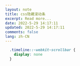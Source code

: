 ```yaml
---
layout: note
title: css隐藏滚动条
excerpt: Read more...
date: 2022-5-29 14:17:11
updated: 2022-5-29 14:17:11
comments: false
lang: zh-CN
---
```


```css
  .timeline::-webkit-scrollbar {
    display: none
  }

```
  